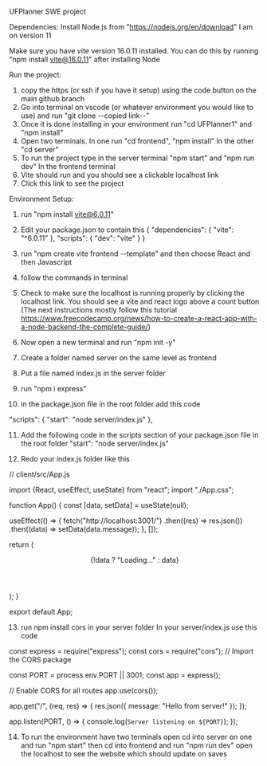 UFPlanner SWE project

Dependencies:
Install Node.js from "https://nodejs.org/en/download"
I am on version 11

Make sure you have vite version 16.0.11 installed.
You can do this by running "npm install vite@16.0.11" after installing Node

Run the project:
1. copy the https (or ssh if you have it setup) using the code button on the main github branch
2. Go into terminal on vscode (or whatever environment you would like to use) and run 
"git clone --copied link--" 
3. Once it is done installing in your environment run 
"cd UFPlanner1" and "npm install"
4. Open two terminals. In one run
"cd frontend", "npm install"
In the other
"cd server"
4. To run the project type in the server terminal
"npm start"
and 
"npm run dev"
In the frontend terminal
5. Vite should run and you should see a clickable localhost link
6. Click this link to see the project


Environment Setup:
1. run "npm install vite@6.0.11"
2. Edit your package.json to contain this
{
  "dependencies": {
    "vite": "^6.0.11"
  },
  "scripts": {
  "dev": "vite"
}
}

3. run "npm create vite frontend --template" and then choose React and then Javascript
4. follow the commands in terminal
5. Check to make sure the localhost is running properly by clicking the localhost link. You should see a vite and react logo above a count button
(The next instructions mostly follow this tutorial https://www.freecodecamp.org/news/how-to-create-a-react-app-with-a-node-backend-the-complete-guide/)
6. Now open a new terminal and run "npm init -y"
7. Create a folder named server on the same level as frontend
8. Put a file named index.js in the server folder
9. run "npm i express"
10. in the package.json file in the root folder add this code

"scripts": {
  "start": "node server/index.js"
},

11. Add the following code in the scripts section of your package.json file in the root folder
"start": "node server/index.js"

12. Redo your index.js folder like this

// client/src/App.js

import {React, useEffect, useState} from "react";
import "./App.css";

function App() {
  const [data, setData] = useState(null);

  useEffect(() => {
    fetch("http://localhost:3001/")
      .then((res) => res.json())
      .then((data) => setData(data.message));
  }, []);

  return (
    <div className="App">
      <header className="App-header">
        <p>{!data ? "Loading..." : data}</p>
      </header>
    </div>
  );
}

export default App;

13. run npm install cors in your server folder
In your server/index.js use this code

const express = require("express");
const cors = require("cors"); // Import the CORS package

const PORT = process.env.PORT || 3001;
const app = express();

// Enable CORS for all routes
app.use(cors());

app.get("/", (req, res) => {
  res.json({ message: "Hello from server!" });
});

app.listen(PORT, () => {
  console.log(`Server listening on ${PORT}`);
});

14. To run the environment have two terminals open
cd into server on one and run "npm start"
then cd into frontend and run "npm run dev" 
open the localhost to see the website which should update on saves
